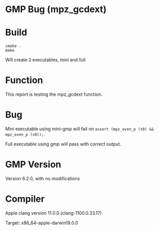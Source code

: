 # GMP Bug (mpz_gcdext)

# Build
```
cmake .
make
```

Will create 2 executables, mini and full

# Function
This report is testing the mpz_gcdext function.

# Bug
Mini executable using mini-gmp will fail on `assert (mpz_even_p (t0) && mpz_even_p (s0));`.

Full executable using gmp will pass with correct output.

# GMP Version
Version 6.2.0, with no modifications

# Compiler
Apple clang version 11.0.0 (clang-1100.0.33.17)

Target: x86_64-apple-darwin19.0.0
